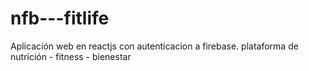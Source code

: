 # nfb---fitlife
Aplicación web en reactjs con autenticacion a firebase. plataforma de nutrición - fitness - bienestar 
